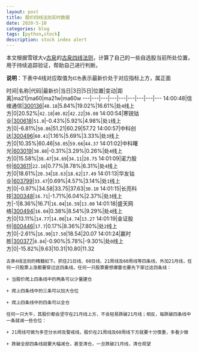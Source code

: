 ```yaml
---
layout: post
title: 股价四线法则实时数据
date: 2020-5-10
categories: blog
tags: [python,stock]
description: stock index alert
---
```



本文根据雪球大v[古泉](https://xueqiu.com/u/7148646888)的[古泉四线法则](https://xueqiu.com/7148646888/130498192)，计算了自己的一些自选股当前所处位置，用于持续追踪验证，帮助自己进行判断。

**说明**：下表中4线对应取值为`红色`表示最新价处于对应指标上方，属正面

时间|名称|代码|最新价|当日|3日|5日|位置|变动|距离|ma21|ma60|ma21w|ma60w
---|---|---|---|---|---|---|---|---
14:00:48|信维通信|[300136](https://xueqiu.com/S/SZ300136)|`48.18`|5.84%|19.02%|16.61%|处`4`线上方|0|20.52%|`42.18`|`40.02`|`42.22`|`36.08`
14:00:54|寒锐钴业|[300618](https://xueqiu.com/S/SZ300618)|`51.0`|-0.43%|5.92%|4.98%|处`1`线上方|0|-6.81%|`50.86`|51.21|60.29|57.72
14:00:57|中科创达|[300496](https://xueqiu.com/S/SZ300496)|`60.41`|1.16%|5.69%|3.33%|处`3`线上方|0|10.35%|60.46|`58.05`|`59.66`|`44.37`
14:01:02|中科曙光|[603019](https://xueqiu.com/S/SH603019)|`38.88`|-0.31%|3.29%|0.26%|处`4`线上方|0|15.58%|`38.47`|`34.69`|`34.11`|`28.75`
14:01:09|诺力股份|[603611](https://xueqiu.com/S/SH603611)|`22.16`|0.77%|8.78%|6.31%|处`4`线上方|0|18.61%|`20.34`|`18.63`|`18.62`|`17.49`
14:01:13|华友钴业|[603799](https://xueqiu.com/S/SH603799)|`33.47`|0.69%|4.57%|3.14%|处`1`线上方|0|-0.97%|34.58|33.75|37.63|`30.10`
14:01:15|长亮科技|[300348](https://xueqiu.com/S/SZ300348)|`16.71`|-1.71%|6.04%|2.37%|处`3`线上方|-1|8.36%|16.71|`16.04`|`16.59`|`13.00`
14:01:18|盛天网络|[300494](https://xueqiu.com/S/SZ300494)|`16.04`|0.38%|8.54%|9.29%|处`4`线上方|0|13.11%|`14.77`|`14.06`|`14.74`|`13.27`
14:01:19|金证股份|[600446](https://xueqiu.com/S/SH600446)|`17.7`|0.17%|8.36%|7.80%|处`2`线上方|0|-2.61%|`16.90`|`17.50`|18.54|20.07
14:01:24|赢时胜|[300377](https://xueqiu.com/S/SZ300377)|`8.84`|-0.90%|5.78%|-9.30%|处`0`线上方|0|-15.82%|9.63|10.31|10.80|11.32

```
古泉4线法则的精髓如下。抓住21日线、60日线、21周线及60周线等四条线，外加21月线，任何一只股票上涨都要穿过这四条线，任何一只股票要想爆雷也要先下穿过这四条线：

+ 当股价爬上四条线中的两条可以少量建仓

+ 爬上四条线中的三条可以加大仓位

+ 爬上四条线中的四条可以全仓

任何一只大牛，其股价都会坚守在21月线上方，不会轻易跌破21月线；相反，每跌破四条线中一条就减一些仓位：

+ 21周线可做为多空分水岭及警戒线，股价在21周线及60周线下方就要十分慎重，多看少做

+ 跌破全部四条线就要大幅减仓，甚至清仓，一旦跌破21月线，清仓观望
```